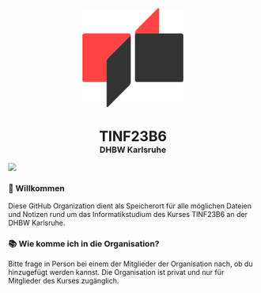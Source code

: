 <div align="center" >
	<a href="https://karlsruhe.dhbw.de">
		<picture>
			<source height="200px" media="(prefers-color-scheme: dark)" srcset="https://raw.githubusercontent.com/TINF23B6/.github/main/profile/assets/icon_dark.svg">
			<img height="200px" src="https://raw.githubusercontent.com/TINF23B6/.github/main/profile/assets/icon_light.svg">
		</picture>
	</a>
	<div>
		<h1 style="margin-bottom: 0">TINF23B6</h1>
		<h3 style="margin-top: 0">DHBW Karlsruhe</h3>
	</div>
</div>

![](https://raw.githubusercontent.com/andreasbm/readme/master/assets/line.png)

### 👋 Willkommen

Diese GitHub Organization dient als Speicherort für alle möglichen Dateien und Notizen rund um das Informatikstudium des Kurses TINF23B6 an der DHBW Karlsruhe.

### 📚 Wie komme ich in die Organisation?

Bitte frage in Person bei einem der Mitglieder der Organisation nach, ob du hinzugefügt werden kannst. Die Organisation ist privat und nur für Mitglieder des Kurses zugänglich.
